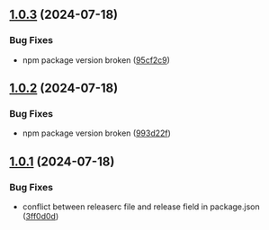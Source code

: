 ## [1.0.3](https://github.com/NicoGGG/nodi/compare/v1.0.2...v1.0.3) (2024-07-18)


### Bug Fixes

* npm package version broken ([95cf2c9](https://github.com/NicoGGG/nodi/commit/95cf2c94571a93961c4883c8cadd41531e9c913f))

## [1.0.2](https://github.com/NicoGGG/nodi/compare/v1.0.1...v1.0.2) (2024-07-18)


### Bug Fixes

* npm package version broken ([993d22f](https://github.com/NicoGGG/nodi/commit/993d22f62f930ac18c46712bc990f7b0e4fefbb9))

## [1.0.1](https://github.com/NicoGGG/nodi/compare/v1.0.0...v1.0.1) (2024-07-18)


### Bug Fixes

* conflict between releaserc file and release field in package.json ([3ff0d0d](https://github.com/NicoGGG/nodi/commit/3ff0d0d0f9ec64bcbb215b544c3f0f59bbc82270))
